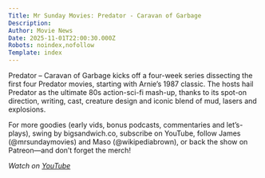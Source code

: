 ```yaml
---
Title: Mr Sunday Movies: Predator - Caravan of Garbage
Description: 
Author: Movie News
Date: 2025-11-01T22:00:30.000Z
Robots: noindex,nofollow
Template: index
---
```

<p>Predator – Caravan of Garbage kicks off a four-week series dissecting the first four Predator movies, starting with Arnie’s 1987 classic. The hosts hail Predator as the ultimate 80s action-sci-fi mash-up, thanks to its spot-on direction, writing, cast, creature design and iconic blend of mud, lasers and explosions.</p>

<p>For more goodies (early vids, bonus podcasts, commentaries and let’s-plays), swing by bigsandwich.co, subscribe on YouTube, follow James (@mrsundaymovies) and Maso (@wikipediabrown), or back the show on Patreon—and don’t forget the merch!</p>

<p><em>Watch on <a href="https://www.youtube.com/watch?v=yhednO-Impg" rel="noopener noreferrer">YouTube</a></em></p>

